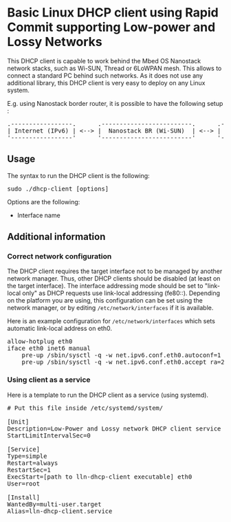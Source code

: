Basic Linux DHCP client using Rapid Commit supporting Low-power and Lossy Networks
===========

This DHCP client is capable to work behind the Mbed OS Nanostack network stacks, such as Wi-SUN, Thread
or 6LoWPAN mesh. This allows to connect a standard PC behind such networks. As it does not use any
additional library, this DHCP client is very easy to deploy on any Linux system.

E.g. using Nanostack border router, it is possible to have the following setup :

<pre style="text-align:center">
.-----------------.      .-------------------------.      .------------------------.      .---------.
| Internet (IPv6) | <--> |  Nanostack BR (Wi-SUN)  | <--> |  Modified Router Node  | <--> |  Linux  |
'-----------------'      '-------------------------'      '------------------------'      '---------'
</pre>



## Usage

The syntax to run the DHCP client is the following:

<pre>
sudo ./dhcp-client [options]
</pre>

Options are the following:

- Interface name

## Additional information
### Correct network configuration

The DHCP client requires the target interface not to be managed by another network manager. Thus, other DHCP
clients should be disabled (at least on the target interface). The interface addressing mode should be set to
"link-local only" as DHCP requests use link-local addressing (fe80::). Depending on the platform you are using,
this configuration can be set using the network manager, or by editing `/etc/network/interfaces` if it is available.

Here is an example configuration for `/etc/network/interfaces` which sets automatic link-local address on eth0.

<pre>
allow-hotplug eth0
iface eth0 inet6 manual
	pre-up /sbin/sysctl -q -w net.ipv6.conf.eth0.autoconf=1
	pre-up /sbin/sysctl -q -w net.ipv6.conf.eth0.accept_ra=2
</pre>

### Using client as a service

Here is a template to run the DHCP client as a service (using systemd).

<pre>
# Put this file inside /etc/systemd/system/

[Unit]
Description=Low-Power and Lossy network DHCP client service
StartLimitIntervalSec=0

[Service]
Type=simple
Restart=always
RestartSec=1
ExecStart=[path to lln-dhcp-client executable] eth0
User=root

[Install]
WantedBy=multi-user.target
Alias=lln-dhcp-client.service
</pre>